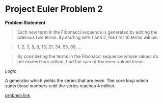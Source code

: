 # Project Euler Problem 2

**Problem Statement**

>Each new term in the Fibonacci sequence is generated by adding the previous two terms. By starting with 1 and 2, the first 10 terms will be:

>1, 2, 3, 5, 8, 13, 21, 34, 55, 89, ...

>By considering the terms in the Fibonacci sequence whose values do not exceed four million, find the sum of the even-valued terms.

*Logic*

A generator which yields the series that are even. The core loop which sums those numbers until the series reaches 4 million. 

[problem link](http://projecteuler.net/problem=2)